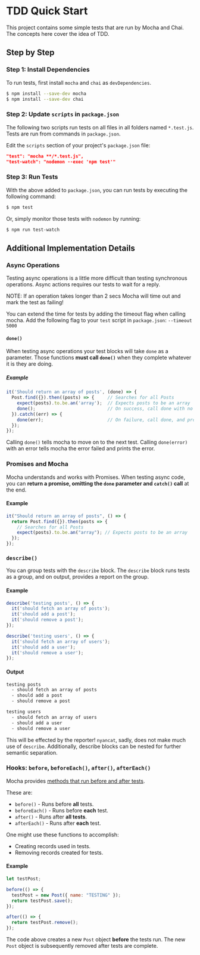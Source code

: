 # TDD Quick Start

This project contains some simple tests that are run by Mocha and Chai. The concepts here cover the idea of TDD.

## Step by Step

### Step 1: Install Dependencies

To run tests, first install `mocha` and `chai` as `devDependencies`.

```bash
$ npm install --save-dev mocha
$ npm install --save-dev chai
```

### Step 2: Update `scripts` in `package.json`

The following two scripts run tests on all files in all folders named `*.test.js`. Tests are run from commands in `package.json`.

Edit the `scripts` section of your project's `package.json` file:

```json
"test": "mocha **/*.test.js",
"test-watch": "nodemon --exec 'npm test'"
```

### Step 3: Run Tests

With the above added to `package.json`, you can run tests by executing the following command:

```bash
$ npm test
```

Or, simply monitor those tests with `nodemon` by running:

```bash
$ npm run test-watch
```

## Additional Implementation Details

### Async Operations

Testing async operations is a little more difficult than testing synchronous operations. Async actions requires our tests to wait for a reply.

NOTE: If an operation takes longer than 2 secs Mocha will time out and mark the test as failing!

You can extend the time for tests by adding the timeout flag when calling mocha. Add the following flag to your `test` script in `package.json`: `--timeout 5000`

#### `done()`

When testing async operations your test blocks will take `done` as a parameter. Those functions **must call `done()`** when they complete whatever it is they are doing.

##### Example

```js
it('Should return an array of posts', (done) => {
  Post.find({}).then((posts) => {     // Searches for all Posts
    expect(posts).to.be.an('array');  // Expects posts to be an array
    done();                           // On success, call done with no arguments.
  }).catch((err) => {
    done(err);                        // On failure, call done, and provide the error as an argument.
  });
});
```

Calling `done()` tells mocha to move on to the next test. Calling `done(error)` with an error tells mocha the error failed and prints the error.

### Promises and Mocha

Mocha understands and works with Promises. When testing async code, you can **return a promise, omitting the `done` parameter and `catch()` call** at the end.

#### Example

```js
it("Should return an array of posts", () => {
  return Post.find({}).then(posts => {
    // Searches for all Posts
    expect(posts).to.be.an("array"); // Expects posts to be an array
  });
});
```

### `describe()`

You can group tests with the `describe` block. The `describe` block runs tests as a group, and on output, provides a report on the group.

#### Example

```js
describe('testing posts', () => {
  it('should fetch an array of posts');
  it('should add a post');
  it('should remove a post');
});

describe('testing users', () => {
  it('should fetch an array of users');
  it('should add a user');
  it('should remove a user');
});
```

#### Output

```bash
testing posts
  - should fetch an array of posts
  - should add a post
  - should remove a post

testing users
  - should fetch an array of users
  - should add a user
  - should remove a user
```

This will be effected by the reporter! `nyancat`, sadly, does
not make much use of `describe`. Additionally, describe blocks can be nested for further semantic separation.

### Hooks: `before`, `beforeEach()`, `after()`, `afterEach()`

Mocha provides [methods that run before and after tests](https://mochajs.org/#hooks).

These are:

- `before()` - Runs before **all** tests.
- `beforeEach()` - Runs before **each** test.
- `after()` - Runs after **all tests**.
- `afterEach()` - Runs after **each** test.

One might use these functions to accomplish:

- Creating records used in tests.
- Removing records created for tests.

#### Example

```js
let testPost;

before(() => {
  testPost = new Post({ name: "TESTING" });
  return testPost.save();
});

after(() => {
  return testPost.remove();
});
```

The code above creates a new `Post` object **before** the tests run. The new `Post` object is subsequently removed after tests are complete.